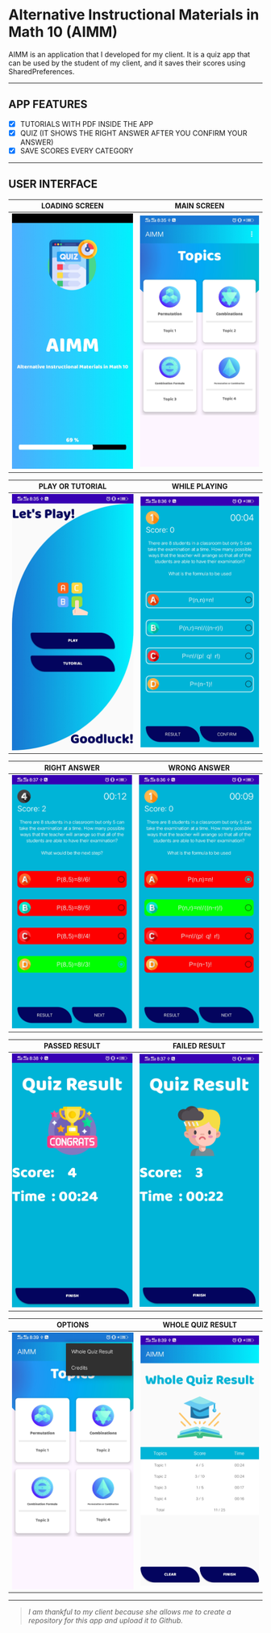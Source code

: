 # Alternative Instructional Materials in Math 10 (AIMM)

AIMM is an application that I developed for my client. It is a quiz app that can be used by the student of my client, and it saves their scores using SharedPreferences.


---

## APP FEATURES
* [X] TUTORIALS WITH PDF INSIDE THE APP
* [X] QUIZ (IT SHOWS THE RIGHT ANSWER AFTER YOU CONFIRM YOUR ANSWER)
* [X] SAVE SCORES EVERY CATEGORY

---
## USER INTERFACE
|LOADING SCREEN|MAIN SCREEN|
|--------------|--------------|
|![Loading](https://github.com/markdhareal/AIMM/blob/master/QuizUIScreenshotsPNG/loading_screen.png)|![Main](https://github.com/markdhareal/AIMM/blob/master/QuizUIScreenshotsPNG/main_screen.png)|

|PLAY OR TUTORIAL|WHILE PLAYING|
|--------------|--------------|
|![Play-or-tutorial](https://github.com/markdhareal/AIMM/blob/master/QuizUIScreenshotsPNG/play_tutorial.png)|![Playing](https://github.com/markdhareal/AIMM/blob/master/QuizUIScreenshotsPNG/play.png)|

|RIGHT ANSWER  |WRONG ANSWER  |
|--------------|--------------|
|![Right-Answer](https://github.com/markdhareal/AIMM/blob/master/QuizUIScreenshotsPNG/sample_right.png)|![Wrong-Answer](https://github.com/markdhareal/AIMM/blob/master/QuizUIScreenshotsPNG/sample_wrong.png)|

|PASSED RESULT |FAILED RESULT |
|--------------|--------------|
|![Passed](https://github.com/markdhareal/AIMM/blob/master/QuizUIScreenshotsPNG/passed_result.png)|![Failed](https://github.com/markdhareal/AIMM/blob/master/QuizUIScreenshotsPNG/failed_result.png)|

|OPTIONS       |WHOLE QUIZ RESULT|
|--------------|--------------|
|![Options](https://github.com/markdhareal/AIMM/blob/master/QuizUIScreenshotsPNG/options.png)|![Whole](https://github.com/markdhareal/AIMM/blob/master/QuizUIScreenshotsPNG/whole_result.png)|
---
>*I am thankful to my client because she allows me to create a repository for this app and upload it to Github.*
